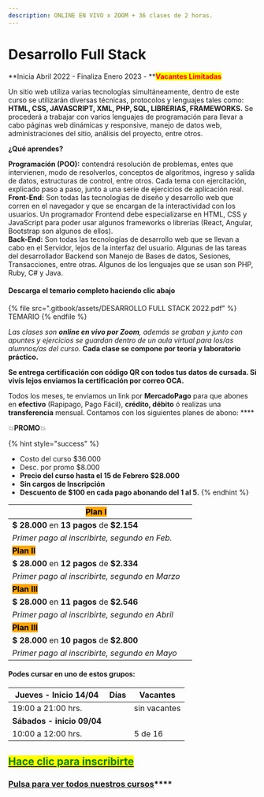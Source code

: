 ```yaml
---
description: ONLINE EN VIVO x ZOOM + 36 clases de 2 horas.
---
```


# Desarrollo Full Stack

**Inicia Abril 2022 - Finaliza Enero 2023 - **<mark style="color:red;">**Vacantes Limitadas**</mark>

Un sitio web utiliza varias tecnologías simultáneamente, dentro de este curso se utilizarán diversas técnicas, protocolos y lenguajes tales como: **HTML, CSS, JAVASCRIPT, XML, PHP, SQL, LIBRERIAS, FRAMEWORKS.** Se procederá a trabajar con varios lenguajes de programación para llevar a cabo páginas web dinámicas y responsive, manejo de datos web, administraciones del sitio, análisis del proyecto, entre otros.

**¿Qué aprendes?**

**Programación (POO):** contendrá resolución de problemas, entes que intervienen, modo de resolverlos, conceptos de algoritmos, ingreso y salida de datos, estructuras de control, entre otros. Cada tema con ejercitación, explicado paso a paso, junto a una serie de ejercicios de aplicación real.\
**Front-End:** Son todas las tecnologías de diseño y desarrollo web que corren en el navegador y que se encargan de la interactividad con los usuarios. Un programador Frontend debe especializarse en HTML, CSS y JavaScript para poder usar algunos frameworks o librerías (React, Angular, Bootstrap son algunos de ellos).\
**Back-End:** Son todas las tecnologías de desarrollo web que se llevan a cabo en el Servidor, lejos de la interfaz del usuario. Algunas de las tareas del desarrollador Backend son Manejo de Bases de datos, Sesiones, Transacciones, entre otras. Algunos de los lenguajes que se usan son PHP, Ruby, C# y Java.

#### Descarga el temario completo haciendo clic abajo

{% file src=".gitbook/assets/DESARROLLO FULL STACK 2022.pdf" %}
TEMARIO
{% endfile %}

_Las clases son **online en vivo por Zoom**, además se graban y  junto con apuntes y ejercicios se guardan dentro de un aula virtual para los/as alumnos/as del curso._ **Cada clase se compone por teoría y laboratorio práctico.**

**Se entrega certificación con código QR con todos tus datos de cursada. Si vivís lejos enviamos la certificación por correo OCA.**

Todos los meses, te enviamos un link por **MercadoPago** para que abones en **efectivo** (Rapipago, Pago Fácil), **crédito, débito** ó realizas una **transferencia** mensual. Contamos con los siguientes planes de abono: ****&#x20;

💥**PROMO**💥&#x20;

{% hint style="success" %}
* Costo del curso $36.000
* Desc. por promo $8.000
* **Precio del curso hasta el 15 de Febrero $28.000**
* **Sin cargos de Inscripción**
* **Descuento de $100 en cada pago abonando del 1 al 5.**&#x20;
{% endhint %}

| <mark style="background-color:orange;">**Plan I**</mark>   |   |
| ---------------------------------------------------------- | - |
| **$ 28.000** en **13 pagos** de **$2.154**                 |   |
| _Primer pago al inscribirte, segundo en Feb._              |   |
| <mark style="background-color:orange;">**Plan II**</mark>  |   |
| **$ 28.000** en **12 pagos** de **$2.334**                 |   |
| _Primer pago al inscribirte, segundo en Marzo_             |   |
| <mark style="background-color:orange;">**Plan III**</mark> |   |
| **$ 28.000** en **11 pagos** de **$2.546**                 |   |
| _Primer pago al inscribirte, segundo en Abril_             |   |
| <mark style="background-color:orange;">**Plan III**</mark> |   |
| **$ 28.000** en **10 pagos** de **$2.800**                 |   |
| _Primer pago al inscribirte, segundo en Mayo_              |   |

#### Podes cursar en uno de estos grupos:

| **Jueves - Inicio 14/04**  | Días | Vacantes     |
| -------------------------- | ---- | ------------ |
| 19:00 a 21:00 hrs.         |      | sin vacantes |
| **Sábados - inicio 09/04** |      |              |
| 10:00 a 12:00 hrs.         |      | 5 de 16      |

## [<mark style="color:green;">Hace clic para inscribirte</mark>](https://wa.me/+5491164622877?text=Hola,%20le%C3%AD%20toda%20la%20info%20del%20curso%20de%20Desarrollo%20Full%20Stack%20y%20quiero%20inscribirme)<mark style="color:green;"></mark>

### [**Pulsa para ver todos nuestros cursos**](./)****



